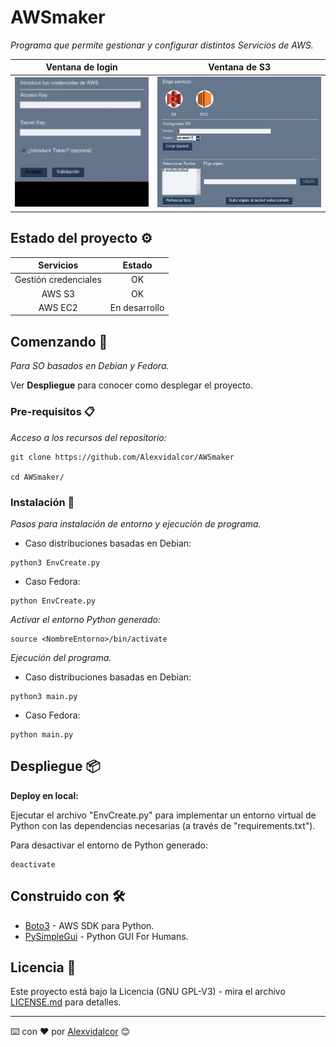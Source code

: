 
# AWSmaker

_Programa que permite gestionar y configurar distintos Servicios de AWS._

Ventana de login           |  Ventana de S3
:-------------------------:|:-------------------------:
![Login_Window](https://github.com/Alexvidalcor/AWSmaker/blob/master/input/AWSMaker_1.gif?raw=true)  |  ![S3_Window](https://github.com/Alexvidalcor/AWSmaker/blob/master/input/AWSMaker_2.png?raw=true)


## Estado del proyecto ⚙️

Servicios          |  Estado
:-------------------------:|:-------------------------:
Gestión credenciales  |  OK
AWS S3  |  OK
AWS EC2  |  En desarrollo


## Comenzando 🚀

_Para SO basados en Debian y Fedora._

Ver **Despliegue** para conocer como desplegar el proyecto.


### Pre-requisitos 📋

_Acceso a los recursos del repositorio:_

```
git clone https://github.com/Alexvidalcor/AWSmaker

cd AWSmaker/
```


### Instalación 🔧

_Pasos para instalación de entorno y ejecución de programa._

* Caso distribuciones basadas en Debian:

```
python3 EnvCreate.py
```

* Caso Fedora:
```
python EnvCreate.py
```

_Activar el entorno Python generado:_

```
source <NombreEntorno>/bin/activate
```
_Ejecución del programa._

* Caso distribuciones basadas en Debian:

```
python3 main.py
```

* Caso Fedora:

```
python main.py
```


## Despliegue 📦

**Deploy en local:**

Ejecutar el archivo "EnvCreate.py" para implementar un entorno virtual de Python con las dependencias necesarias (a través de "requirements.txt").

Para desactivar el entorno de Python generado:

```
deactivate
```

## Construido con 🛠️

* [Boto3](https://boto3.amazonaws.com/v1/documentation/api/latest/index.html) - AWS SDK para Python.
* [PySimpleGui](https://pysimplegui.readthedocs.io/en/latest/) - Python GUI For Humans.

## Licencia 📄

Este proyecto está bajo la Licencia (GNU GPL-V3) - mira el archivo [LICENSE.md](LICENSE.md) para detalles.


---
⌨️ con ❤️ por [Alexvidalcor](https://github.com/Alexvidalcor) 😊